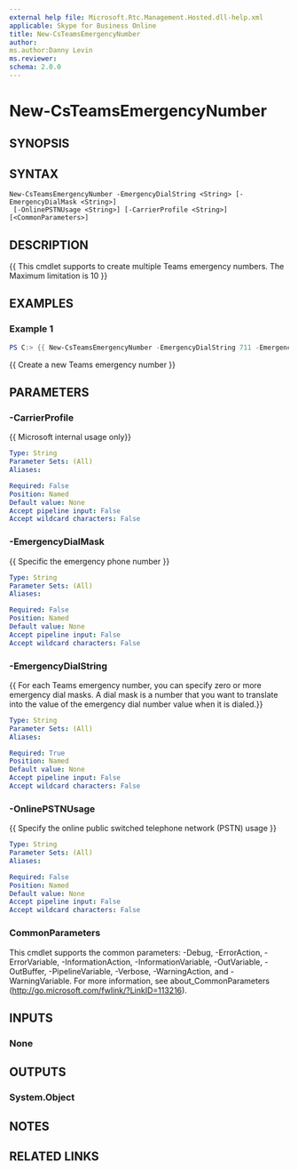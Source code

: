 ```yaml
---
external help file: Microsoft.Rtc.Management.Hosted.dll-help.xml 
applicable: Skype for Business Online 
title: New-CsTeamsEmergencyNumber
author:
ms.author:Danny Levin
ms.reviewer: 
schema: 2.0.0
---
```


# New-CsTeamsEmergencyNumber

## SYNOPSIS

## SYNTAX

```
New-CsTeamsEmergencyNumber -EmergencyDialString <String> [-EmergencyDialMask <String>]
 [-OnlinePSTNUsage <String>] [-CarrierProfile <String>] [<CommonParameters>]
```

## DESCRIPTION
{{ This cmdlet supports to create multiple Teams emergency numbers. The Maximum limitation is 10 }}

## EXAMPLES

### Example 1
```powershell
PS C:> {{ New-CsTeamsEmergencyNumber -EmergencyDialString 711 -EmergencyDialMask 321 -OnlinePSTNUsage "US911" }}
```

{{ Create a new Teams emergency number }}

## PARAMETERS

### -CarrierProfile
{{ Microsoft internal usage only}}

```yaml
Type: String
Parameter Sets: (All)
Aliases:

Required: False
Position: Named
Default value: None
Accept pipeline input: False
Accept wildcard characters: False
```

### -EmergencyDialMask
{{ Specific the emergency phone number }}

```yaml
Type: String
Parameter Sets: (All)
Aliases:

Required: False
Position: Named
Default value: None
Accept pipeline input: False
Accept wildcard characters: False
```

### -EmergencyDialString
{{ For each Teams emergency number, you can specify zero or more emergency dial masks. A dial mask is a number that you want to translate into the value of the emergency dial number value when it is dialed.}}

```yaml
Type: String
Parameter Sets: (All)
Aliases:

Required: True
Position: Named
Default value: None
Accept pipeline input: False
Accept wildcard characters: False
```

### -OnlinePSTNUsage
{{ Specify the online public switched telephone network (PSTN) usage }}

```yaml
Type: String
Parameter Sets: (All)
Aliases:

Required: False
Position: Named
Default value: None
Accept pipeline input: False
Accept wildcard characters: False
```

### CommonParameters
This cmdlet supports the common parameters: -Debug, -ErrorAction, -ErrorVariable, -InformationAction, -InformationVariable, -OutVariable, -OutBuffer, -PipelineVariable, -Verbose, -WarningAction, and -WarningVariable. For more information, see about_CommonParameters (http://go.microsoft.com/fwlink/?LinkID=113216).

## INPUTS

### None

## OUTPUTS

### System.Object
## NOTES

## RELATED LINKS
